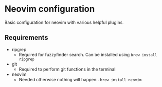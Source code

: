 # Neovim configuration

Basic configuration for neovim with various helpful plugins.

## Requirements

- ripgrep
    * Required for fuzzyfinder search. Can be installed using `brew install ripgrep`
- git
    * Required to perform git functions in the terminal
- neovim
    * Needed otherwise nothing will happen.. `brew install neovim`
